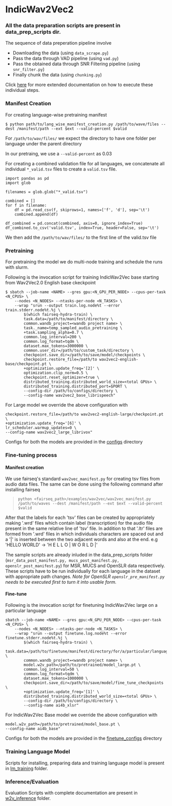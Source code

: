 # IndicWav2Vec2

### All the data preparation scripts are present in data_prep_scripts dir. 
The sequence of data preperation pipeline involve
- Downloading the data (using ```data_scrape.py```)
- Pass the data through VAD pipeline (using ```vad.py```)
- Pass the obtained data through SNR Filtering pipeline (using ```snr_filter.py```)
- Finally chunk the data (using ```chunking.py```)

Click [here](https://github.com/AI4Bharat/indic-wav2vec2/tree/main/data_prep_scripts) for more extended documentation on how to execute these individual steps.

### Manifest Creation

For creating language-wise pretraining manifest
``` shell script
$ python path/to/lang_wise_manifest_creation.py /path/to/wave/files --dest /manifest/path --ext $ext --valid-percent $valid
```

For ```/path/to/wav/files/``` we expect the directory to have one folder per language under the parent directory

In our pretraing, we use a ```--valid-percent``` as 0.03

For creating a combined validation file for all languages, we concatenate all individual ```*_valid.tsv``` files to create a ```valid.tsv``` file.

```
import pandas as pd
import glob

filenames = glob.glob("*_valid.tsv")

combined = []
for f in filename:
    df = pd.read_csv(f, skiprows=1, names=['f', 'd'], sep='\t')
    combined.append(df)

df_combined = pd.concat(combined, axis=0, ignore_index=True)
df_combined.to_csv('valid.tsv', index=True, header=False, sep='\t')
```

We then add the ```/path/to/wav/files/```  to the first line of the valid.tsv file

### Pretraining

For pretraining the model we do multi-node training and schedule the runs with slurm.

Following is the invocation script for training IndicWav2Vec base starting from Wav2Vec2.0 English base ckeckpoint
``` shell script
$ sbatch --job-name <NAME> --gres gpu:<N_GPU_PER_NODE> --cpus-per-task <N_CPUS> \
    --nodes <N_NODES> --ntasks-per-node <N_TASKS> \
    --wrap "srun --output train.log.node%t --error train.stderr.node%t.%j \
        $(which fairseq-hydra-train) \
        task.data=/path/to/manifest/directory \
        common.wandb_project=<wandb project name> \
        task._name=temp_sampled_audio_pretraining \
        +task.sampling_alpha=0.7 \
        common.log_interval=200 \
        common.log_format=tqdm \
        dataset.max_tokens=3000000 \
        common.user_dir=/path/to/custom_task/directory \
        checkpoint.save_dir=/path/to/save/model/checkpoints \
        checkpoint.restore_file=/path/to wav2vec2-english-base/checkpoint.pt \
        +optimization.update_freq='[2]' \
        optimization.clip_norm=0.5 \
        checkpoint.reset_optimizer=true \
        distributed_training.distributed_world_size=<total GPUs> \
        distributed_training.distributed_port=$PORT \
        --config-dir /path/to/configs/directory \
        --config-name wav2vec2_base_librispeech"
```

For Large model we override the above configuration with 
```
checkpoint.restore_file=/path/to wav2vec2-english-large/checkpoint.pt \
+optimization.update_freq='[6]' \
lr_scheduler.warmup_updates=0 \
--config-name wav2vec2_large_librivox"
```

Configs for both the models are provided in the [configs](https://github.com/AI4Bharat/indic-wav2vec2/tree/main/configs) directory

### Fine-tuning process

#### Manifest creation
We use fairseq's standard ```wav2vec_manifest.py``` for creating tsv files from audio data files. The same can be done using the following command after installing fairseq
> ```python <fairseq_path>/examples/wav2vec/wav2vec_manifest.py /path/to/waves --dest /manifest/path --ext $ext --valid-percent $valid```

After that the labels for each 'tsv' files can be created by appropriately making '.wrd' files which contain label (transcription) for the audio file present in the same relative line of 'tsv' file. In addition to that '.ltr' files are formed from '.wrd' files in which individuals characters are spaced out and a '|' is inserted between the two adjacent words and also at the end.
e.g 'HELLO WORLD' -> 'H E L L O | W O R L D |'

The sample scripts are already inluded in the data_prep_scripts folder (```msr_data_post_manifest.py, mucs_post_manifest.py, openslr_post_manifest.py```) for MSR, MUCS and OpenSLR data respectively. These scripts have to be run individually for each language in the dataset with appropriate path changes. 
*Note for OpenSLR ```openslr_pre_manifest.py``` needs to be executed first to turn it into usable form.*

#### Fine-tune

Following is the invocation script for finetuning IndicWav2Vec large on a particular language
    
```
sbatch --job-name <NAME> --gres gpu:<N_GPU_PER_NODE> --cpus-per-task <N_CPUS> \
    --nodes <N_NODES> --ntasks-per-node <N_TASKS> \
    --wrap "srun --output finetune.log.node%t --error finetune.stderr.node%t.%j \
        $(which fairseq-hydra-train) \
        task.data=/path/to/finetune/manifest/directory/for/a/particular/language \
        common.wandb_project=<wandb project name> \
        model.w2v_path=/path/to/pretrained/model_large.pt \
        common.log_interval=50 \
        common.log_format=tqdm \
        dataset.max_tokens=1000000 \
        checkpoint.save_dir=/path/to/save/model/fine_tune_checkpoints \
        +optimization.update_freq='[1]' \
        distributed_training.distributed_world_size=<total GPUs> \
        --config-dir /path/to/configs/directory \
        --config-name ai4b_xlsr"
```

For IndicWav2Vec Base model we override the above configuration with 
```
model.w2v_path=/path/to/pretrained/model_base.pt \
--config-name ai4b_base"
```

Configs for both the models are provided in the [finetune_configs](https://github.com/AI4Bharat/indic-wav2vec2/tree/main/finetune_configs) directory

### Training Language Model

Scripts for installing, preparing data and training language model is present in [lm_training](https://github.com/AI4Bharat/indic-wav2vec2/tree/main/lm_training) folder.

### Inference/Evaluation

Evaluation Scripts with complete documentation are present in [w2v_inference](https://github.com/AI4Bharat/indic-wav2vec2/tree/main/w2v_inference) folder.
